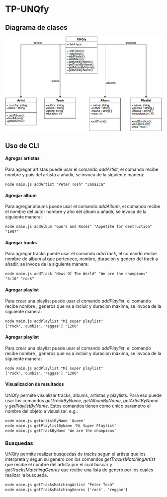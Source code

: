 # TP-UNQfy

## Diagrama de clases

 ![Diagrama UML](./diagrama_uml.jpg)


## Uso de CLI
  #### Agregar artistas
   Para agregar artistas puede usar el comando *addArtist*, el comando recibe nombre y pais del artista a añadir, se invoca de la siguiente manera:

    node main.js addArtist "Peter Tosh" "Jamaica"

  #### Agregar album
   Para agregar albums puede usar el comando *addAlbum*, el comando recibe el nombre del autor nombre y año del album a añadir, se invoca de la siguiente manera:
   
    node main.js addAlbum "Gun's and Roses" "Appetite for destruction" "1987"

  #### Agregar tracks
   Para agregar tracks puede usar el comando *addTrack*, el comando recibe nombre de album al que pertenece, nombre, duracion y genero del track a añadir, se invoca de la siguiente manera:
   
    node main.js addTrack "News Of The World" "We are the champions" "3:10" "rock"

  #### Agregar playlist
   Para crear una playlist puede usar el comando *addPlaylist*, el comando recibe nombre , generos que va a incluir y duracion maxima, se invoca de la siguiente manera:
   
    node main.js addPlaylist "Mi super playlist" ['rock','cumbia','reggae'] "1200"

  #### Agregar playlist
   Para crear una playlist puede usar el comando *addPlaylist*, el comando recibe nombre , generos que va a incluir y duracion maxima, se invoca de la siguiente manera:
   
    node main.js addPlaylist "Mi super playlist" ['rock','cumbia','reggae'] "1200"


  #### Visualizacion de resultados
  UNQfy permite visualizar tracks, albums, artistas y playlists. Para eso puede usar los comandos *getTrackByName*, *getAlbumByName*, *getArtistByName* y *getPlaylistByName*. Estos comandos tienen como unico parametro el nombre del objeto a visualizar.
    e.g.:  
   
    node main.js getArtistByName 'Queen'
    node main.js getPlaylistByName 'Mi Super Playlist'
    node main.js getTrackByName 'We are the champions'

### Busquedas 

  UNQfy permite realizar busquedas de tracks segun el artista que los interpreta y segun su genero con los comandos *getTracksMatchingArtist* que recibe el nombre del artista por el cual buscar y *getTracksMatchingGenres* que recibe una lista de genero por los cuales realizar la busqueda.

    node main.js getTracksMatchingArtist "Peter Tosh"
    node main.js getTracksMatchingGenres ['rock', 'reggae']

